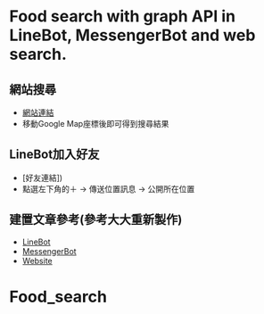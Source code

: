 Food search with graph API in LineBot, MessengerBot and web search.
===================================================================

網站搜尋
-------
- [網站連結]()
- 移動Google Map座標後即可得到搜尋結果

LineBot加入好友
-------------
- [好友連結])
- 點選左下角的＋ -> 傳送位置訊息 -> 公開所在位置


建置文章參考(參考大大重新製作)
----------
- [LineBot](https://medium.com/@johnwu2613/linebot-%E9%A4%90%E5%BB%B3%E8%B3%87%E8%A8%8A-with-ruby-on-rails-95b592851ca)
- [MessengerBot](https://medium.com/@johnwu2613/%E6%90%9C%E5%B0%8B%E9%A4%90%E5%BB%B3-facebook-bot-ruby-on-rails-b83787bea303)
- [Website](https://medium.com/@johnwu2613/linebot-%E9%A4%90%E5%BB%B3%E8%B3%87%E8%A8%8A-with-ruby-on-rails-95b592851ca)


# Food_search
